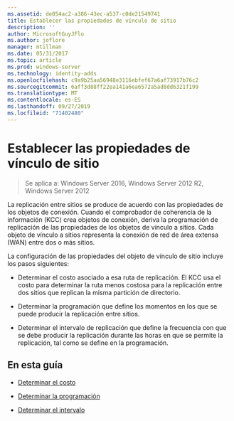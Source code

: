 ```yaml
---
ms.assetid: de054ac2-a386-43ec-a537-c0de21549741
title: Establecer las propiedades de vínculo de sitio
description: ''
author: MicrosoftGuyJFlo
ms.author: joflore
manager: mtillman
ms.date: 05/31/2017
ms.topic: article
ms.prod: windows-server
ms.technology: identity-adds
ms.openlocfilehash: c9a9b25aa56948e3116ebfef67a6af73917b76c2
ms.sourcegitcommit: 6aff3d88ff22ea141a6ea6572a5ad8dd6321f199
ms.translationtype: MT
ms.contentlocale: es-ES
ms.lasthandoff: 09/27/2019
ms.locfileid: "71402480"
---
```

# <a name="setting-site-link-properties"></a>Establecer las propiedades de vínculo de sitio

>Se aplica a: Windows Server 2016, Windows Server 2012 R2, Windows Server 2012

La replicación entre sitios se produce de acuerdo con las propiedades de los objetos de conexión. Cuando el comprobador de coherencia de la información (KCC) crea objetos de conexión, deriva la programación de replicación de las propiedades de los objetos de vínculo a sitios. Cada objeto de vínculo a sitios representa la conexión de red de área extensa (WAN) entre dos o más sitios.  
  
La configuración de las propiedades del objeto de vínculo de sitio incluye los pasos siguientes:  
  
-   Determinar el costo asociado a esa ruta de replicación. El KCC usa el costo para determinar la ruta menos costosa para la replicación entre dos sitios que replican la misma partición de directorio.  
  
-   Determinar la programación que define los momentos en los que se puede producir la replicación entre sitios.  
  
-   Determinar el intervalo de replicación que define la frecuencia con que se debe producir la replicación durante las horas en que se permite la replicación, tal como se define en la programación.  
  
## <a name="in-this-guide"></a>En esta guía  
  
-   [Determinar el costo](../../ad-ds/plan/Determining-the-Cost.md)  
  
-   [Determinar la programación](../../ad-ds/plan/Determining-the-Schedule.md)  
  
-   [Determinar el intervalo](../../ad-ds/plan/Determining-the-Interval.md)  
  


